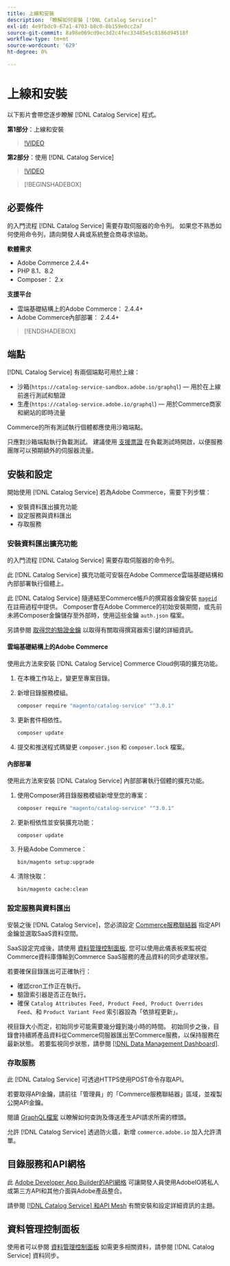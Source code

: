 ```yaml
---
title: 上線和安裝
description: 「瞭解如何安裝 [!DNL Catalog Service]"
exl-id: 4e9fbdc9-67a1-4703-b8c0-8b159e0cc2a7
source-git-commit: 8a98e069cd9ec3d2c4fec33485e5c8186d94518f
workflow-type: tm+mt
source-wordcount: '629'
ht-degree: 0%

---
```


# 上線和安裝

以下影片會帶您逐步瞭解 [!DNL Catalog Service] 程式。

**第1部分**：上線和安裝

>[!VIDEO](https://video.tv.adobe.com/v/3415599)

**第2部分**：使用 [!DNL Catalog Service]

>[!VIDEO](https://video.tv.adobe.com/v/3415600)

>[!BEGINSHADEBOX]

## 必要條件

的入門流程 [!DNL Catalog Service] 需要存取伺服器的命令列。 如果您不熟悉如何使用命令列，請向開發人員或系統整合商尋求協助。

**軟體需求**

- Adobe Commerce 2.4.4+
- PHP 8.1、8.2
- Composer： 2.x

**支援平台**

- 雲端基礎結構上的Adobe Commerce： 2.4.4+
- Adobe Commerce內部部署： 2.4.4+

>[!ENDSHADEBOX]

## 端點

[!DNL Catalog Service] 有兩個端點可用於上線：

- 沙箱(`https://catalog-service-sandbox.adobe.io/graphql`) — 用於在上線前進行測試和驗證
- 生產(`https://catalog-service.adobe.io/graphql`) — 用於Commerce商家和網站的即時流量

Commerce的所有測試執行個體都應使用沙箱端點。

只應對沙箱端點執行負載測試。 建議使用 [支援票證](https://experienceleague.adobe.com/docs/commerce-knowledge-base/kb/help-center-guide/magento-help-center-user-guide.html#submit-ticket) 在負載測試時開啟，以便服務團隊可以預期額外的伺服器流量。

## 安裝和設定

開始使用 [!DNL Catalog Service] 若為Adobe Commerce，需要下列步驟：

- 安裝資料匯出擴充功能
- 設定服務與資料匯出
- 存取服務

### 安裝資料匯出擴充功能

的入門流程 [!DNL Catalog Service] 需要存取伺服器的命令列。

此 [!DNL Catalog Service] 擴充功能可安裝在Adobe Commerce雲端基礎結構和內部部署執行個體上。

此 [!DNL Catalog Service] 隨連結至Commerce帳戶的撰寫器金鑰安裝 [`mageid`](https://developer.adobe.com/commerce/marketplace/guides/sellers/profile-information/) 在註冊過程中提供。 Composer會在Adobe Commerce的初始安裝期間，或先前未將Composer金鑰儲存至外部時，使用這些金鑰 `auth.json` 檔案。

另請參閱 [取得您的驗證金鑰](https://experienceleague.adobe.com/docs/commerce-operations/installation-guide/prerequisites/authentication-keys.html) 以取得有關取得撰寫器索引鍵的詳細資訊。

#### 雲端基礎結構上的Adobe Commerce

使用此方法來安裝 [!DNL Catalog Service] Commerce Cloud例項的擴充功能。

1. 在本機工作站上，變更至專案目錄。
1. 新增目錄服務模組。

   ```bash
   composer require "magento/catalog-service" "^3.0.1"
   ```

1. 更新套件相依性。

   ```bash
   composer update
   ```

1. 提交和推送程式碼變更 `composer.json` 和 `composer.lock` 檔案。

#### 內部部署

使用此方法來安裝 [!DNL Catalog Service] 內部部署執行個體的擴充功能。

1. 使用Composer將目錄服務模組新增至您的專案：

   ```bash
   composer require "magento/catalog-service" "^3.0.1"
   ```

1. 更新相依性並安裝擴充功能：

   ```bash
   composer update
   ```

1. 升級Adobe Commerce：

   ```bash
   bin/magento setup:upgrade
   ```

1. 清除快取：

   ```bash
   bin/magento cache:clean
   ```

### 設定服務與資料匯出

安裝之後 [!DNL Catalog Service]，您必須設定 [Commerce服務聯結器](https://experienceleague.adobe.com/docs/commerce-merchant-services/user-guides/integration-services/saas.html#apikey) 指定API金鑰並選取SaaS資料空間。

SaaS設定完成後，請使用 [資料管理控制面板](https://experienceleague.adobe.com/en/docs/commerce-admin/systems/data-transfer/data-dashboard). 您可以使用此儀表板來監視從Commerce資料庫傳輸到Commerce SaaS服務的產品資料的同步處理狀態。

若要確保目錄匯出可正確執行：

- 確認cron工作正在執行。
- 驗證索引器是否正在執行。
- 確保 `Catalog Attributes Feed, Product Feed, Product Overrides Feed`、和 `Product Variant Feed` 索引器設為「依排程更新」。

視目錄大小而定，初始同步可能需要幾分鐘到幾小時的時間。 初始同步之後，目錄會持續將產品資料從Commerce伺服器匯出至Commerce服務，以保持服務在最新狀態。 若要監視同步狀態，請參閱 [[!DNL Data Management Dashboard]](https://experienceleague.adobe.com/docs/commerce-admin/systems/data-transfer/data-dashboard.html).

### 存取服務

此 [!DNL Catalog Service] 可透過HTTPS使用POST命令存取API。

若要取得API金鑰，請前往「管理員」的「Commerce服務聯結器」區域，並複製公開API金鑰。

閱讀 [GraphQL檔案](https://developer.adobe.com/commerce/services/graphql/) 以瞭解如何查詢及傳送產生API請求所需的標頭。

允許 [!DNL Catalog Service] 透過防火牆，新增 `commerce.adobe.io` 加入允許清單。

## 目錄服務和API網格

此 [Adobe Developer App Builder的API網格](https://developer.adobe.com/graphql-mesh-gateway/gateway/overview/) 可讓開發人員使用AdobeIO將私人或第三方API和其他介面與Adobe產品整合。

請參閱  [[!DNL Catalog Service] 和API Mesh](mesh.md) 有關安裝和設定詳細資訊的主題。

## 資料管理控制面板

使用者可以參閱 [資料管理控制面板](https://experienceleague.adobe.com/docs/commerce-admin/systems/data-transfer/data-dashboard.html) 如需更多相關資料，請參閱 [!DNL Catalog Service] 資料同步。
